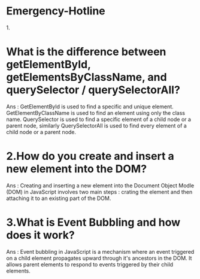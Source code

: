 # Emergency-Hotline

1.<h1 class="font-bold text-xl"> What is the difference between getElementById, getElementsByClassName, and querySelector / querySelectorAll?</h1>

Ans : GetElementById is used to find a specific and unique element. GetElementByClassName is used to find an element using only the class name. QuerySelector is used to find a specific element of a child node or a parent node, similarly QuerySelectorAll is used to find every element of a child node or a parent node.


<h1 class="font-bold text-lg">2.How do you create and insert a new element into the DOM?</h1>


Ans : Creating and inserting a new element into the Document Object Modle (DOM) in JavaScript involves two main steps : crating the element and then attaching it to an existing part of the DOM.


<h1 class="font-bold text-lg">3.What is Event Bubbling and how does it work?</h1>

Ans : Event bubbling in JavaScript is a mechanism where an event triggered on a child element propagates upward through it's ancestors in the DOM. It allows parent elements to respond to events triggered by their child elements.


